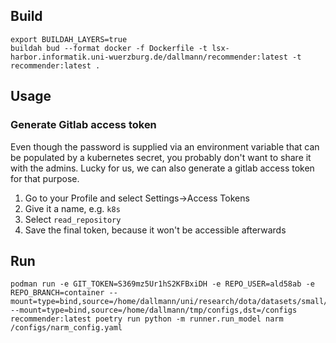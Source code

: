 ## Build
```
export BUILDAH_LAYERS=true
buildah bud --format docker -f Dockerfile -t lsx-harbor.informatik.uni-wuerzburg.de/dallmann/recommender:latest -t recommender:latest .
```

## Usage
### Generate Gitlab access token
Even though the password is supplied via an environment variable that can be populated by a kubernetes secret, you
probably don't want to share it with the admins. Lucky for us, we can also generate a gitlab access token for that
purpose. 

1. Go to your Profile and select Settings->Access Tokens
2. Give it a name, e.g. `k8s`
3. Select `read_repository`
4. Save the final token, because it won't be accessible afterwards

## Run
```
podman run -e GIT_TOKEN=S369mz5Ur1hS2KFBxiDH -e REPO_USER=ald58ab -e REPO_BRANCH=container --mount=type=bind,source=/home/dallmann/uni/research/dota/datasets/small/preprocessed/match_split,dst=/dataset --mount=type=bind,source=/home/dallmann/tmp/configs,dst=/configs recommender:latest poetry run python -m runner.run_model narm /configs/narm_config.yaml
```